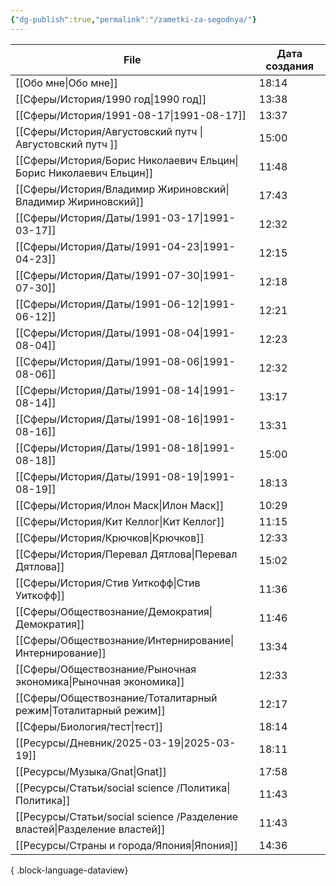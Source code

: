 ```yaml
---
{"dg-publish":true,"permalink":"/zametki-za-segodnya/"}
---
```


| File                                                                         | Дата создания |
| ---------------------------------------------------------------------------- | ------------- |
| [[Обо мне\|Обо мне]]                                                      | 18:14         |
| [[Сферы/История/1990 год\|1990 год]]                                      | 13:38         |
| [[Сферы/История/1991-08-17\|1991-08-17]]                                  | 13:37         |
| [[Сферы/История/Августовский путч \|Августовский путч ]]                  | 15:00         |
| [[Сферы/История/Борис Николаевич Ельцин\|Борис Николаевич Ельцин]]        | 11:48         |
| [[Сферы/История/Владимир Жириновский\|Владимир Жириновский]]              | 17:43         |
| [[Сферы/История/Даты/1991-03-17\|1991-03-17]]                             | 12:32         |
| [[Сферы/История/Даты/1991-04-23\|1991-04-23]]                             | 12:15         |
| [[Сферы/История/Даты/1991-07-30\|1991-07-30]]                             | 12:18         |
| [[Сферы/История/Даты/1991-06-12\|1991-06-12]]                             | 12:21         |
| [[Сферы/История/Даты/1991-08-04\|1991-08-04]]                             | 12:23         |
| [[Сферы/История/Даты/1991-08-06\|1991-08-06]]                             | 12:32         |
| [[Сферы/История/Даты/1991-08-14\|1991-08-14]]                             | 13:17         |
| [[Сферы/История/Даты/1991-08-16\|1991-08-16]]                             | 13:31         |
| [[Сферы/История/Даты/1991-08-18\|1991-08-18]]                             | 15:00         |
| [[Сферы/История/Даты/1991-08-19\|1991-08-19]]                             | 18:13         |
| [[Сферы/История/Илон Маск\|Илон Маск]]                                    | 10:29         |
| [[Сферы/История/Кит Келлог\|Кит Келлог]]                                  | 11:15         |
| [[Сферы/История/Крючков\|Крючков]]                                        | 12:33         |
| [[Сферы/История/Перевал Дятлова\|Перевал Дятлова]]                        | 15:02         |
| [[Сферы/История/Стив Уиткофф\|Стив Уиткофф]]                              | 11:36         |
| [[Сферы/Обществознание/Демократия\|Демократия]]                           | 11:46         |
| [[Сферы/Обществознание/Интернирование\|Интернирование]]                   | 13:34         |
| [[Сферы/Обществознание/Рыночная экономика\|Рыночная экономика]]           | 12:33         |
| [[Сферы/Обществознание/Тоталитарный режим\|Тоталитарный режим]]           | 12:17         |
| [[Сферы/Биология/тест\|тест]]                                             | 18:14         |
| [[Ресурсы/Дневник/2025-03-19\|2025-03-19]]                                | 18:11         |
| [[Ресурсы/Музыка/Gnat\|Gnat]]                                             | 17:58         |
| [[Ресурсы/Статьи/social science /Политика\|Политика]]                     | 11:43         |
| [[Ресурсы/Статьи/social science /Разделение властей\|Разделение властей]] | 11:43         |
| [[Ресурсы/Страны и города/Япония\|Япония]]                                | 14:36         |

{ .block-language-dataview}


